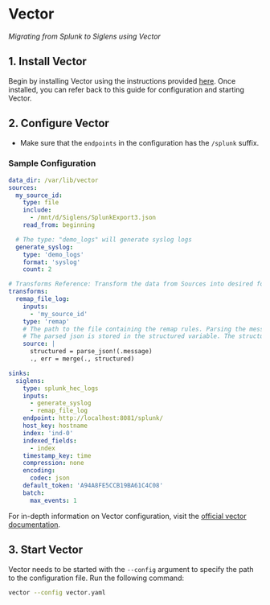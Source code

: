 # Vector

*Migrating from Splunk to Siglens using Vector*

## 1. Install Vector

Begin by installing Vector using the instructions provided [here](../../log-ingestion/vector-elasticsearch.md#1-installation). Once installed, you can refer back to this guide for configuration and starting Vector.

## 2. Configure Vector

- Make sure that the `endpoints` in the configuration has the `/splunk` suffix.

###  Sample Configuration

```yaml
data_dir: /var/lib/vector
sources:
  my_source_id:
    type: file
    include:
      - /mnt/d/Siglens/SplunkExport3.json
    read_from: beginning

  # The type: "demo_logs" will generate syslog logs
  generate_syslog:
    type: 'demo_logs'
    format: 'syslog'
    count: 2

# Transforms Reference: Transform the data from Sources into desired format
transforms:
  remap_file_log:
    inputs:
      - 'my_source_id'
    type: 'remap'
    # The path to the file containing the remap rules. Parsing the message which is the data read from the file.
    # The parsed json is stored in the structured variable. The structured variable is merged with the other data/fields.
    source: |
      structured = parse_json!(.message)
      ., err = merge(., structured)

sinks:
  siglens:
    type: splunk_hec_logs
    inputs:
      - generate_syslog
      - remap_file_log
    endpoint: http://localhost:8081/splunk/
    host_key: hostname
    index: 'ind-0'
    indexed_fields:
      - index
    timestamp_key: time
    compression: none
    encoding:
      codec: json
    default_token: 'A94A8FE5CCB19BA61C4C08'
    batch:
      max_events: 1
```
For in-depth information on Vector configuration, visit the [official vector documentation](https://vector.dev/docs/reference/configuration/).


## 3. Start Vector

Vector needs to be started with the `--config` argument to specify the path to the configuration file. Run the following command:

```bash
vector --config vector.yaml